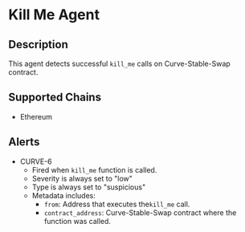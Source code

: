 # Kill Me Agent

## Description

This agent detects successful `kill_me` calls on Curve-Stable-Swap contract.

## Supported Chains

- Ethereum

## Alerts

- CURVE-6
  - Fired when `kill_me` function is called. 
  - Severity is always set to "low" 
  - Type is always set to "suspicious"
  - Metadata includes:
    - `from`: Address that executes the`kill_me` call.
    - `contract_address`: Curve-Stable-Swap contract where the function was called.
